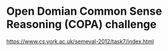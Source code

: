 # Open Domian Common Sense Reasoning (COPA) challenge

https://www.cs.york.ac.uk/semeval-2012/task7/index.html
